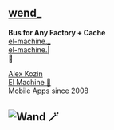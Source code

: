 ## [wend_](https://github.com/el-machine/wand)   
**Bus for Any Factory + Cache**   
[el-machine._](https://el-machine._)   
[el-machine.|](https://el-machine.|)   
🤝

[Alex Kozin](mailto:al@el-machine.com)  
[El Machine 🤖](https://el-machine.com)  
Mobile Apps since 2008


## ![Wand 🪄](https://thumbs.dreamstime.com/z/number-three-circles-vector-flat-outline-style-logo-company-black-white-drawing-coloring-brand-name-141454814.jpg)
